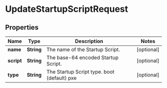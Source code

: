 

# UpdateStartupScriptRequest


## Properties

| Name | Type | Description | Notes |
|------------ | ------------- | ------------- | -------------|
|**name** | **String** | The name of the Startup Script. |  [optional] |
|**script** | **String** | The base-64 encoded Startup Script. |  [optional] |
|**type** | **String** | The Startup Script type.  boot (default) pxe |  [optional] |



